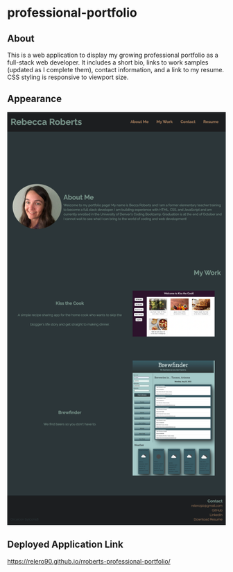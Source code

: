 # professional-portfolio

## About

This is a web application to display my growing professional portfolio as a full-stack web developer. It includes a short bio, links to work samples (updated as I complete them), contact information, and a link to my resume. CSS styling is responsive to viewport size.

## Appearance

!["A professional portfolio webpage with a header, navigation bar, headshot, bio section, project examples, and a footer containing contact information"](./assets/images/webapp-screenshot.png)

## Deployed Application Link

https://relero90.github.io/rroberts-professional-portfolio/
